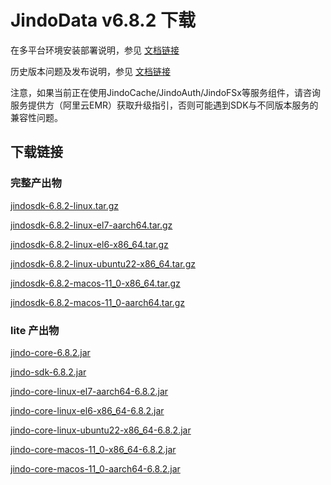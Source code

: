 # JindoData v6.8.2 下载

在多平台环境安装部署说明，参见 [文档链接](jindosdk_deployment_multi_platform.md)

历史版本问题及发布说明，参见 [文档链接](../releases.md)

注意，如果当前正在使用JindoCache/JindoAuth/JindoFSx等服务组件，请咨询服务提供方（阿里云EMR）获取升级指引，否则可能遇到SDK与不同版本服务的兼容性问题。

## 下载链接

### 完整产出物

[jindosdk-6.8.2-linux.tar.gz](https://jindodata-binary.oss-cn-shanghai.aliyuncs.com/release/6.8.2/jindosdk-6.8.2-linux.tar.gz)

[jindosdk-6.8.2-linux-el7-aarch64.tar.gz](https://jindodata-binary.oss-cn-shanghai.aliyuncs.com/release/6.8.2/jindosdk-6.8.2-linux-el7-aarch64.tar.gz)

[jindosdk-6.8.2-linux-el6-x86_64.tar.gz](https://jindodata-binary.oss-cn-shanghai.aliyuncs.com/release/6.8.2/jindosdk-6.8.2-linux-el6-x86_64.tar.gz)

[jindosdk-6.8.2-linux-ubuntu22-x86_64.tar.gz](https://jindodata-binary.oss-cn-shanghai.aliyuncs.com/release/6.8.2/jindosdk-6.8.2-linux-ubuntu22-x86_64.tar.gz)

[jindosdk-6.8.2-macos-11_0-x86_64.tar.gz](https://jindodata-binary.oss-cn-shanghai.aliyuncs.com/release/6.8.2/jindosdk-6.8.2-macos-11_0-x86_64.tar.gz)

[jindosdk-6.8.2-macos-11_0-aarch64.tar.gz](https://jindodata-binary.oss-cn-shanghai.aliyuncs.com/release/6.8.2/jindosdk-6.8.2-macos-11_0-aarch64.tar.gz)

### lite 产出物

[jindo-core-6.8.2.jar](https://jindodata-binary.oss-cn-shanghai.aliyuncs.com/mvn-repo/com/aliyun/jindodata/jindo-core/6.8.2/jindo-core-6.8.2.jar)

[jindo-sdk-6.8.2.jar](https://jindodata-binary.oss-cn-shanghai.aliyuncs.com/mvn-repo/com/aliyun/jindodata/jindo-sdk/6.8.2/jindo-sdk-6.8.2.jar)

[jindo-core-linux-el7-aarch64-6.8.2.jar](https://jindodata-binary.oss-cn-shanghai.aliyuncs.com/mvn-repo/com/aliyun/jindodata/jindo-core-linux-el7-aarch64/6.8.2/jindo-core-linux-el7-aarch64-6.8.2.jar)

[jindo-core-linux-el6-x86_64-6.8.2.jar](https://jindodata-binary.oss-cn-shanghai.aliyuncs.com/mvn-repo/com/aliyun/jindodata/jindo-core-linux-el6-x86_64/6.8.2/jindo-core-linux-el6-x86_64-6.8.2.jar)

[jindo-core-linux-ubuntu22-x86_64-6.8.2.jar](https://jindodata-binary.oss-cn-shanghai.aliyuncs.com/mvn-repo/com/aliyun/jindodata/jindo-core-linux-ubuntu22-x86_64/6.8.2/jindo-core-linux-ubuntu22-x86_64-6.8.2.jar)

[jindo-core-macos-11_0-x86_64-6.8.2.jar](https://jindodata-binary.oss-cn-shanghai.aliyuncs.com/mvn-repo/com/aliyun/jindodata/jindo-core-macos-11_0-x86_64/6.8.2/jindo-core-macos-11_0-x86_64-6.8.2.jar)

[jindo-core-macos-11_0-aarch64-6.8.2.jar](https://jindodata-binary.oss-cn-shanghai.aliyuncs.com/mvn-repo/com/aliyun/jindodata/jindo-core-macos-11_0-aarch64/6.8.2/jindo-core-macos-11_0-aarch64-6.8.2.jar)